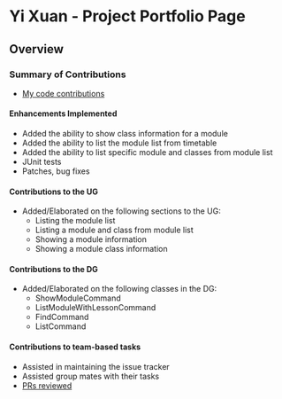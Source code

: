 # Yi Xuan - Project Portfolio Page

## Overview


### Summary of Contributions
- [My code contributions](https://nus-cs2113-ay2223s2.github.io/tp-dashboard/?search=13-4&sort=groupTitle&sortWithin=title&timeframe=commit&mergegroup=&groupSelect=groupByRepos&breakdown=true&checkedFileTypes=docs~functional-code~test-code~other&since=2023-02-17&tabOpen=true&tabType=authorship&zFR=false&tabAuthor=yixuann02&tabRepo=AY2223S2-CS2113-T13-4%2Ftp%5Bmaster%5D&authorshipIsMergeGroup=false&authorshipFileTypes=docs~functional-code~test-code&authorshipIsBinaryFileTypeChecked=false&authorshipIsIgnoredFilesChecked=false)

#### Enhancements Implemented
- Added the ability to show class information for a module
- Added the ability to list the module list from timetable
- Added the ability to list specific module and classes from module list
- JUnit tests
- Patches, bug fixes

#### Contributions to the UG
- Added/Elaborated on the following sections to the UG:
    - Listing the module list
    - Listing a module and class from module list
    - Showing a module information
    - Showing a module class information

#### Contributions to the DG
- Added/Elaborated on the following classes in the DG:
  - ShowModuleCommand
  - ListModuleWithLessonCommand
  - FindCommand
  - ListCommand

#### Contributions to team-based tasks
- Assisted in maintaining the issue tracker
- Assisted group mates with their tasks
- [PRs reviewed](https://github.com/AY2223S2-CS2113-T13-4/tp/pulls?q=is%3Apr+is%3Aopen+reviewed-by%3Ayixuann02)
